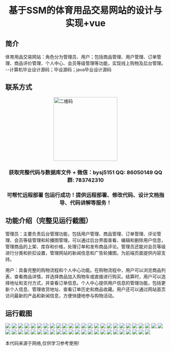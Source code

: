 <p><h1 align="center">基于SSM的体育用品交易网站的设计与实现+vue</h1></p>

## 简介
体育用品交易网站：角色分为管理员、用户；包括商品管理、用户管理、订单管理、商品评价管理、个人中心、会员等级管理等功能，实现线上购物及后台管理。    --计算机毕业设计源码；毕设源码；java毕业设计源码


## 联系方式
<img src="https://bs-1329754181.cos.ap-shanghai.myqcloud.com/wx.jpg" alt="二维码" style="display: block; margin: 0 auto;" width="200px">
<p><h3 align="center">获取完整代码与数据库文件 + 微信：bysj5151 QQ: 86050149 QQ群: 783742310</h3></p>
<p><h3 align="center">可帮忙远程部署 包运行成功！提供远程部署、修改代码、设计文档指导、代码讲解等服务！</h3></p>

## 功能介绍（完整见运行截图）
管理员：主要负责后台管理功能，包括用户管理、商品管理、订单管理、评论管理、会员等级管理和轮播图管理。可以通过后台界面查看、编辑和删除用户信息，管理商品的上架、库存和价格，处理订单和发布商品评论。管理员还能对会员等级进行分类和折扣设置，管理网站的新闻信息和广告轮播图，为前端页面提供内容支持。

用户：具备完整的购物流程和个人中心功能。在购物流程中，用户可以浏览商品列表，查看商品详情，并选择商品加入购物车或直接进行购买。结算时，用户可以选择地址和支付方式，并查看订单信息。个人中心提供用户信息的管理功能，包括更新个人信息、管理收货地址、查看订单历史和商品收藏。用户还可以通过网站首页访问最新的产品和新闻信息，方便快捷地参与购物活动。


## 运行截图
![](https://bs-1329754181.cos.ap-shanghai.myqcloud.com/ssm/SportsGoodsTradingWebsite/img/001.jpg)
![](https://bs-1329754181.cos.ap-shanghai.myqcloud.com/ssm/SportsGoodsTradingWebsite/img/002.jpg)
![](https://bs-1329754181.cos.ap-shanghai.myqcloud.com/ssm/SportsGoodsTradingWebsite/img/003.jpg)
![](https://bs-1329754181.cos.ap-shanghai.myqcloud.com/ssm/SportsGoodsTradingWebsite/img/004.jpg)
![](https://bs-1329754181.cos.ap-shanghai.myqcloud.com/ssm/SportsGoodsTradingWebsite/img/005.jpg)
![](https://bs-1329754181.cos.ap-shanghai.myqcloud.com/ssm/SportsGoodsTradingWebsite/img/006.jpg)
![](https://bs-1329754181.cos.ap-shanghai.myqcloud.com/ssm/SportsGoodsTradingWebsite/img/007.jpg)
![](https://bs-1329754181.cos.ap-shanghai.myqcloud.com/ssm/SportsGoodsTradingWebsite/img/008.jpg)
![](https://bs-1329754181.cos.ap-shanghai.myqcloud.com/ssm/SportsGoodsTradingWebsite/img/009.jpg)
![](https://bs-1329754181.cos.ap-shanghai.myqcloud.com/ssm/SportsGoodsTradingWebsite/img/010.jpg)
![](https://bs-1329754181.cos.ap-shanghai.myqcloud.com/ssm/SportsGoodsTradingWebsite/img/011.jpg)
![](https://bs-1329754181.cos.ap-shanghai.myqcloud.com/ssm/SportsGoodsTradingWebsite/img/012.jpg)
![](https://bs-1329754181.cos.ap-shanghai.myqcloud.com/ssm/SportsGoodsTradingWebsite/img/013.jpg)
![](https://bs-1329754181.cos.ap-shanghai.myqcloud.com/ssm/SportsGoodsTradingWebsite/img/014.jpg)
![](https://bs-1329754181.cos.ap-shanghai.myqcloud.com/ssm/SportsGoodsTradingWebsite/img/015.jpg)
![](https://bs-1329754181.cos.ap-shanghai.myqcloud.com/ssm/SportsGoodsTradingWebsite/img/016.jpg)
![](https://bs-1329754181.cos.ap-shanghai.myqcloud.com/ssm/SportsGoodsTradingWebsite/img/017.jpg)
![](https://bs-1329754181.cos.ap-shanghai.myqcloud.com/ssm/SportsGoodsTradingWebsite/img/018.jpg)
![](https://bs-1329754181.cos.ap-shanghai.myqcloud.com/ssm/SportsGoodsTradingWebsite/img/019.jpg)
![](https://bs-1329754181.cos.ap-shanghai.myqcloud.com/ssm/SportsGoodsTradingWebsite/img/020.jpg)
![](https://bs-1329754181.cos.ap-shanghai.myqcloud.com/ssm/SportsGoodsTradingWebsite/img/021.jpg)
![](https://bs-1329754181.cos.ap-shanghai.myqcloud.com/ssm/SportsGoodsTradingWebsite/img/022.jpg)
![](https://bs-1329754181.cos.ap-shanghai.myqcloud.com/ssm/SportsGoodsTradingWebsite/img/023.jpg)
![](https://bs-1329754181.cos.ap-shanghai.myqcloud.com/ssm/SportsGoodsTradingWebsite/img/024.jpg)
![](https://bs-1329754181.cos.ap-shanghai.myqcloud.com/ssm/SportsGoodsTradingWebsite/img/025.jpg)
![](https://bs-1329754181.cos.ap-shanghai.myqcloud.com/ssm/SportsGoodsTradingWebsite/img/026.jpg)
![](https://bs-1329754181.cos.ap-shanghai.myqcloud.com/ssm/SportsGoodsTradingWebsite/img/027.jpg)
![](https://bs-1329754181.cos.ap-shanghai.myqcloud.com/ssm/SportsGoodsTradingWebsite/img/028.jpg)
![](https://bs-1329754181.cos.ap-shanghai.myqcloud.com/ssm/SportsGoodsTradingWebsite/img/029.jpg)
![](https://bs-1329754181.cos.ap-shanghai.myqcloud.com/ssm/SportsGoodsTradingWebsite/img/030.jpg)
![](https://bs-1329754181.cos.ap-shanghai.myqcloud.com/ssm/SportsGoodsTradingWebsite/img/031.jpg)
![](https://bs-1329754181.cos.ap-shanghai.myqcloud.com/ssm/SportsGoodsTradingWebsite/img/032.jpg)
![](https://bs-1329754181.cos.ap-shanghai.myqcloud.com/ssm/SportsGoodsTradingWebsite/img/033.jpg)
![](https://bs-1329754181.cos.ap-shanghai.myqcloud.com/ssm/SportsGoodsTradingWebsite/img/034.jpg)
![](https://bs-1329754181.cos.ap-shanghai.myqcloud.com/ssm/SportsGoodsTradingWebsite/img/035.jpg)
![](https://bs-1329754181.cos.ap-shanghai.myqcloud.com/ssm/SportsGoodsTradingWebsite/img/036.jpg)
![](https://bs-1329754181.cos.ap-shanghai.myqcloud.com/ssm/SportsGoodsTradingWebsite/img/037.jpg)
![](https://bs-1329754181.cos.ap-shanghai.myqcloud.com/ssm/SportsGoodsTradingWebsite/img/038.jpg)
![](https://bs-1329754181.cos.ap-shanghai.myqcloud.com/ssm/SportsGoodsTradingWebsite/img/039.jpg)
![](https://bs-1329754181.cos.ap-shanghai.myqcloud.com/ssm/SportsGoodsTradingWebsite/img/040.jpg)
![](https://bs-1329754181.cos.ap-shanghai.myqcloud.com/ssm/SportsGoodsTradingWebsite/img/041.jpg)
![](https://bs-1329754181.cos.ap-shanghai.myqcloud.com/ssm/SportsGoodsTradingWebsite/img/042.jpg)
![](https://bs-1329754181.cos.ap-shanghai.myqcloud.com/ssm/SportsGoodsTradingWebsite/img/043.jpg)
![](https://bs-1329754181.cos.ap-shanghai.myqcloud.com/ssm/SportsGoodsTradingWebsite/img/044.jpg)
![](https://bs-1329754181.cos.ap-shanghai.myqcloud.com/ssm/SportsGoodsTradingWebsite/img/045.jpg)
![](https://bs-1329754181.cos.ap-shanghai.myqcloud.com/ssm/SportsGoodsTradingWebsite/img/046.jpg)
![](https://bs-1329754181.cos.ap-shanghai.myqcloud.com/ssm/SportsGoodsTradingWebsite/img/047.jpg)
![](https://bs-1329754181.cos.ap-shanghai.myqcloud.com/ssm/SportsGoodsTradingWebsite/img/048.jpg)

<p>本代码来源于网络,仅供学习参考使用!</p>
